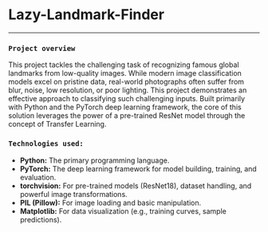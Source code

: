# **Lazy-Landmark-Finder**
____
### **`Project overview`**
This project tackles the challenging task of recognizing famous global landmarks from low-quality images. While modern image classification models excel on pristine data, real-world photographs often suffer from blur, noise, low resolution, or poor lighting. This project demonstrates an effective approach to classifying such challenging inputs.
Built primarily with Python and the PyTorch deep learning framework, the core of this solution leverages the power of a pre-trained ResNet model through the concept of Transfer Learning.

### **`Technologies used:`**
  - **Python:** The primary programming language.
  - **PyTorch:** The deep learning framework for model building, training, and evaluation.
  - **torchvision:** For pre-trained models (ResNet18), dataset handling, and powerful image transformations.
  - **PIL (Pillow):** For image loading and basic manipulation.
  - **Matplotlib:** For data visualization (e.g., training curves, sample predictions).
